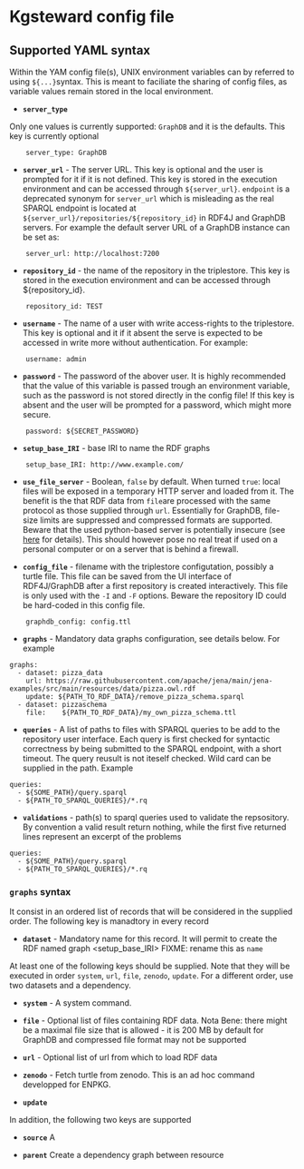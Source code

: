 # Kgsteward config file

## Supported YAML syntax

Within the YAM config file(s), UNIX environment variables can by referred to using `${...}`syntax. This is meant to faciliate the sharing of config files, as variable values remain stored in the local environment.


* __`server_type`__ 

Only one values is currently supported: `GraphDB` and it is the defaults. This key is currently optional 

```{yaml}
    server_type: GraphDB
```

* __`server_url`__ - The server URL. This key is optional and the user is prompted for it if it is not defined. This key is stored in the execution environment and can be accessed through  `${server_url}`. `endpoint` is a deprecated synonym for `server_url` which is misleading as the real SPARQL endpoint is located at `${server_url}/repositories/${repository_id}` in RDF4J and GraphDB servers. For example the default server URL of a GraphDB instance can be set as:

```{yaml}
    server_url: http://localhost:7200
```

* __`repository_id`__ - the name of the repository in the triplestore. This key is stored in the execution environment and can be accessed through ${repository_id}. 

```{yaml}
    repository_id: TEST
```

* __`username`__ - The name of a user with write access-rights to the triplestore. This key is optional and it if it absent the serve is expected to be accessed in write more without authentication. For example:

```{yaml}
    username: admin
```

* __`password`__ - The password of the abover user. It is highly recommended that the value of this variable is passed trough an environment variable, such as the password is not stored directly in the config file! If this key is absent and the user will be prompted for a password, which might more secure.

```{yaml}
    password: ${SECRET_PASSWORD}
```

* __`setup_base_IRI`__ - base IRI to name the RDF graphs 

```{yaml}
    setup_base_IRI: http://www.example.com/
```
* __`use_file_server`__ - Boolean, `false` by default. When turned `true`: local files will be exposed in a temporary HTTP server and loaded from it. The benefit is the that RDF data from `file`are processed with the same protocol as those supplied through `url`. Essentially for GraphDB, file-size limits are suppressed and compressed formats are supported. Beware that the used python-based server is potentially insecure (see [here](https://docs.python.org/3/library/http.server.html) for details). This should however pose no real treat if used on a personal computer or on a server that is behind a firewall. 

* __`config_file`__ - filename with the triplestore configutation, possibly a turtle file. This file can be saved from the UI interface of RDF4J/GraphDB after a first repository is created interactively. This file is only used with the `-I` and `-F` options. Beware the repository ID could be hard-coded in this config file.

```{yaml}
    graphdb_config: config.ttl
```

* __`graphs`__ - Mandatory data graphs configuration, see details below. For example

```{yaml}
graphs:
  - dataset: pizza_data
    url: https://raw.githubusercontent.com/apache/jena/main/jena-examples/src/main/resources/data/pizza.owl.rdf
    update: ${PATH_TO_RDF_DATA}/remove_pizza_schema.sparql
  - dataset: pizzaschema
    file:    ${PATH_TO_RDF_DATA}/my_own_pizza_schema.ttl
```

* __`queries`__ - A list of paths to files with SPARQL queries to be add to the repository user interface. Each query is first checked for syntactic correctness by being submitted to the SPARQL endpoint, with a short timeout. The query reusult is not iteself checked. Wild card can be supplied in the path. Example

```{yaml}
queries:
  - ${SOME_PATH}/query.sparql
  - ${PATH_TO_SPARQL_QUERIES}/*.rq
```

* __`validations`__ - path(s) to sparql queries used to validate the repsository.
By convention a valid result return nothing, while the first five returned lines
represent an excerpt of the problems

```{yaml}
queries:
  - ${SOME_PATH}/query.sparql
  - ${PATH_TO_SPARQL_QUERIES}/*.rq
```

### `graphs` syntax

It consist in an ordered list of records that will be considered in the supplied order. The following key is manadtory in every record

* __`dataset`__ - Mandatory name for this record. It will permit to create the RDF named graph <setup_base_IRI><dataset> FIXME: rename this as `name`

At least one of the following keys should be supplied. Note that they will be executed in order `system`, `url`, `file`, `zenodo`, `update`. For a different order, use two datasets and a dependency. 

* __`system`__ - A system command.  

* __`file`__ - Optional list of files containing RDF data. Nota Bene: there might be a maximal file size that is allowed - it is 200 MB by default for GraphDB and compressed file format may not be supported 

* __`url`__ - Optional list of url from which to load RDF data

* __`zenodo`__ - Fetch turtle from zenodo. This is an ad hoc command developped for ENPKG.

* __`update`__ 

In addition, the following two keys are supported

* __`source`__ A

* __`parent`__ Create a dependency graph between resource
